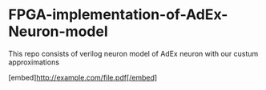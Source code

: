 # FPGA-implementation-of-AdEx-Neuron-model
This repo consists of verilog neuron model of AdEx neuron with our custum approximations

[embed]http://example.com/file.pdf[/embed]
